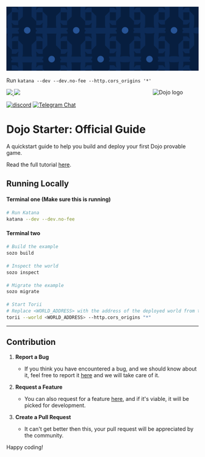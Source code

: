 ![Dojo Starter](./assets/cover.png)

Run `katana --dev --dev.no-fee --http.cors_origins '*'`

<picture>
  <source media="(prefers-color-scheme: dark)" srcset=".github/mark-dark.svg">
  <img alt="Dojo logo" align="right" width="120" src=".github/mark-light.svg">
</picture>

<a href="https://twitter.com/dojostarknet">
<img src="https://img.shields.io/twitter/follow/dojostarknet?style=social"/>
</a>
<a href="https://github.com/dojoengine/dojo">
<img src="https://img.shields.io/github/stars/dojoengine/dojo?style=social"/>
</a>

[![discord](https://img.shields.io/badge/join-dojo-green?logo=discord&logoColor=white)](https://discord.gg/PwDa2mKhR4)
[![Telegram Chat][tg-badge]][tg-url]

[tg-badge]: https://img.shields.io/endpoint?color=neon&logo=telegram&label=chat&style=flat-square&url=https%3A%2F%2Ftg.sumanjay.workers.dev%2Fdojoengine
[tg-url]: https://t.me/dojoengine

# Dojo Starter: Official Guide

A quickstart guide to help you build and deploy your first Dojo provable game.

Read the full tutorial [here](https://dojoengine.org/tutorial/dojo-starter).

## Running Locally

#### Terminal one (Make sure this is running)

```bash
# Run Katana
katana --dev --dev.no-fee
```

#### Terminal two

```bash
# Build the example
sozo build

# Inspect the world
sozo inspect

# Migrate the example
sozo migrate

# Start Torii
# Replace <WORLD_ADDRESS> with the address of the deployed world from the previous step
torii --world <WORLD_ADDRESS> --http.cors_origins "*"
```

---

## Contribution

1. **Report a Bug**

    - If you think you have encountered a bug, and we should know about it, feel free to report it [here](https://github.com/dojoengine/dojo-starter/issues) and we will take care of it.

2. **Request a Feature**

    - You can also request for a feature [here](https://github.com/dojoengine/dojo-starter/issues), and if it's viable, it will be picked for development.

3. **Create a Pull Request**
    - It can't get better then this, your pull request will be appreciated by the community.

Happy coding!
